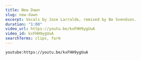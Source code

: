 ```yaml
---
title: New Dawn
slug: new-dawn
excerpt: Vocals by Jose Larralde, remixed by Be Svendson.
duration: "1:00"
video_url: https://youtu.be/kxFHH9ygUuA
video_id: kxFHH9ygUuA
searchTerms: clips, farm
---
```

`youtube:https://youtu.be/kxFHH9ygUuA`